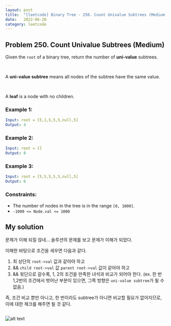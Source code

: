 ```yaml
---
layout: post
title:  "[leetcode] Binary Tree - 250. Count Univalue Subtrees (Medium)"
date:   2022-06-20
category: leetcode
---
```


## Problem 250. Count Univalue Subtrees (Medium)
Given the `root` of a binary tree, return the number of **uni-value** subtrees.

<br>

A **uni-value subtree** means all nodes of the subtree have the same value.

<br>

A **leaf** is a node with no children.

### Example 1:
```yaml
Input: root = [5,1,5,5,5,null,5]
Output: 4
```

### Example 2:
```yaml
Input: root = []
Output: 0
```

### Example 3:
```yaml
Input: root = [5,5,5,5,5,null,5]
Output: 6
```

### Constraints:
* The number of nodes in the tree is in the range `[0, 1000]`.
* `-1000 <= Node.val <= 1000`

## My solution

문제가 이해 되질 않네... 솔루션의 문제를 보고 문제가 이해가 되었다.

이해한 바탕으로 조건을 세우면 다음과 같다.
1. 최 상단의 `root->val` 값과 같아야 하고 
2. && `child root->val` 값 `parent root->val` 값이 같아야 하고
3. && 윗단으로 갈수록, 1, 2의 조건을 만족한 녀석과 비교가 되어야 한다. (ex. 한 번 1,2번의 조건에서 벗어난 부분이 있으면, 그쪽 방향은 `uni-value subtree`가 될 수 없음.)

즉, 조건 비교 뿐만 아니고, 한 번이라도 subtree가 아니면 비교할 필요가 없어지므로, 이에 대한 체크를 해주면 될 것 같다.



```cpp

```

![alt text](/public/img/leetcode/leetcode-binarytree-11.png)